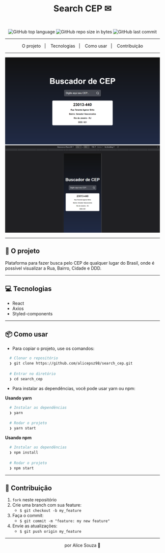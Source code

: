 <h1 align="center">
  Search CEP ✉
</h1>

<br>

<p align="center">
  <img alt="GitHub top language" src="https://img.shields.io/github/languages/top/alicepsz98/search_cep?logo=js">

  <img alt="GitHub repo size in bytes" src="https://img.shields.io/github/repo-size/alicepsz98/search_cep?color=pink">

  <img alt="GitHub last commit" src="https://img.shields.io/github/last-commit/alicepsz98/search_cep">
</p>

---

<p align="center">
  <span>O projeto</span>&nbsp;&nbsp;&nbsp;|&nbsp;&nbsp;&nbsp;
  <span>Tecnologias</span>&nbsp;&nbsp;&nbsp;|&nbsp;&nbsp;&nbsp;
  <span>Como usar</span>&nbsp;&nbsp;&nbsp;|&nbsp;&nbsp;&nbsp;
  <span>Contribuição</span>
</p>

---

![Mockup](https://github.com/alicepsz98/search_cep/blob/master/mockup%20(1).png)
![Mockup](https://github.com/alicepsz98/search_cep/blob/master/mockup%20(2).png)

---

## 📝 O projeto

Plataforma para fazer busca pelo CEP de qualquer lugar do Brasil, onde é possível visualizar a Rua, Bairro, Cidade e DDD.

---

## 💻 Tecnologias

- React
- Axios
- Styled-components

---

## 📦️ Como usar

- Para copiar o projeto, use os comandos:

```bash
  # Clonar o repositório
  ❯ git clone https://github.com/alicepsz98/search_cep.git

  # Entrar no diretório
  ❯ cd search_cep
```

- Para instalar as dependências, você pode usar yarn ou npm:

**Usando yarn**

```bash
  # Instalar as dependências
  ❯ yarn

  # Rodar o projeto
  ❯ yarn start
```

**Usando npm**

```bash
  # Instalar as dependências
  ❯ npm install

  # Rodar o projeto
  ❯ npm start
```

---

## 🤝 Contribuição

1. `fork` neste repositório
2. Crie uma branch com sua feature:
   - `$ git checkout -b my_feature`
3. Faça o commit:
   - `$ git commit -m "feature: my new feature"`
4. Envie as atualizações:
   - `$ git push origin my_feature`

---

<p align="center">
  por Alice Souza 💚
</p>

 

